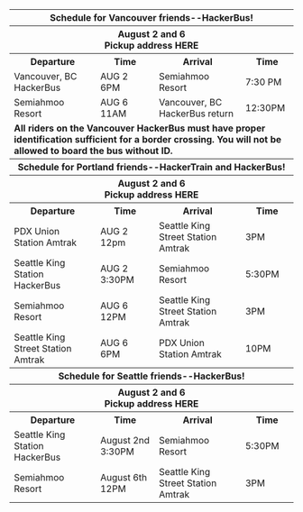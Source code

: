 <table class="table table-striped table-bordered table-condensed">
  <tr>
    <th colspan="4">Schedule for Vancouver friends--HackerBus!</th>
  </tr>
  <tr>
    <th colspan="4">August 2 and 6<br />Pickup address HERE</th>
  </tr>
  <tr>
    <th>Departure</th>
    <th>Time</th>
    <th>Arrival</th>
    <th>Time</th>
  </tr>
  <tr>
    <td>Vancouver, BC HackerBus</td>
    <td>AUG 2 6PM</td>
    <td>Semiahmoo Resort</td>
    <td>7:30 PM</td>
  </tr>
  <tr>
    <td>Semiahmoo Resort</td>
    <td>AUG 6 11AM</td>
    <td>Vancouver, BC HackerBus return</td>
    <td>12:30PM</td>
  </tr>
  <tr class="bg-danger">
    <td colspan="4">
      <b>All riders on the Vancouver HackerBus must have proper identification sufficient for a border crossing. You will not be allowed to board the bus without ID.</b>
    </td>
  </tr>
  <tr>
    <th colspan="4">Schedule for Portland friends--HackerTrain and HackerBus!</th>
  </tr>
  <tr>
    <th colspan="4">August 2 and 6<br />Pickup address HERE</th>
  </tr>
  <tr>
    <th>Departure</th>
    <th>Time</th>
    <th>Arrival</th>
    <th>Time</th>
  </tr>
  <tr>
    <td>PDX Union Station Amtrak</td>
    <td>AUG 2 12pm</td>
    <td>Seattle King Street Station Amtrak</td>
    <td>3PM</td>
  </tr>
  <tr>
    <td>Seattle King Station HackerBus</td>
    <td>AUG 2 3:30PM</td>
    <td>Semiahmoo Resort</td>
    <td>5:30PM</td>
  </tr>
  <tr>
    <td>Semiahmoo Resort</td>
    <td>AUG 6 12PM</td>
    <td>Seattle King Street Station Amtrak</td>
    <td>3PM</td>
  </tr>
  <tr>
    <td>Seattle King Street Station Amtrak</td>
    <td>AUG 6 6PM</td>
    <td>PDX Union Station Amtrak</td>
    <td>10PM</td>
  </tr>
  <tr>
    <th colspan="4">Schedule for Seattle friends--HackerBus!</th>
  </tr>
  <tr>
    <th colspan="4">August 2 and 6<br />Pickup address HERE</th>
  </tr>
  <tr>
    <th>Departure</th>
    <th>Time</th>
    <th>Arrival</th>
    <th>Time</th>
  </tr>
  <tr>
    <td>Seattle King Station HackerBus</td>
    <td>August 2nd 3:30PM</td>
    <td>Semiahmoo Resort</td>
    <td>5:30PM</td>
  </tr>
  <tr>
    <td>Semiahmoo Resort</td>
    <td>August 6th 12PM</td>
    <td>Seattle King Street Station Amtrak</td>
    <td>3PM</td>
  </tr>
</table>